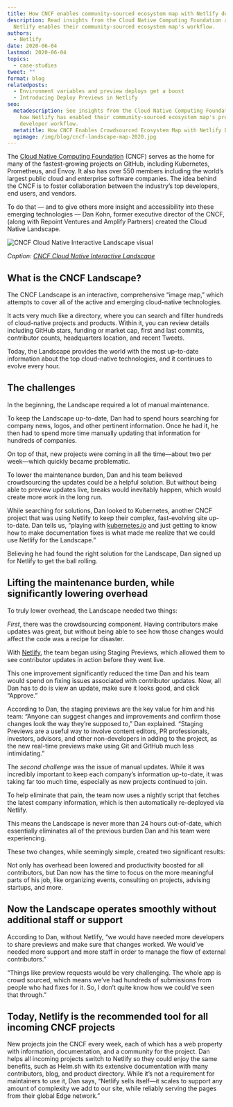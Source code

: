 ```yaml
---
title: How CNCF enables community-sourced ecosystem map with Netlify deploy previews
description: Read insights from the Cloud Native Computing Foundation about how
  Netlify enables their community-sourced ecosystem map's workflow.
authors:
  - Netlify
date: 2020-06-04
lastmod: 2020-06-04
topics:
  - case-studies
tweet: ""
format: blog
relatedposts:
  - Environment variables and preview deploys get a boost
  - Introducing Deploy Previews in Netlify
seo:
  metadescription: See insights from the Cloud Native Computing Foundation about
    how Netlify has enabled their community-sourced ecosystem map's previews and
    developer workflow.
  metatitle: How CNCF Enables Crowdsourced Ecosystem Map with Netlify Deploy Previews
  ogimage: /img/blog/cncf-landscape-map-2020.jpg
---
```

The [Cloud Native Computing Foundation](https://www.cncf.io/) (CNCF) serves as the home for many of the fastest-growing projects on GitHub, including Kubernetes, Prometheus, and Envoy. It also has over 550 members including the world’s largest public cloud and enterprise software companies. The idea behind the CNCF is to foster collaboration between the industry’s top developers, end users, and vendors.

To do that — and to give others more insight and accessibility into these emerging technologies — Dan Kohn, former executive director of the CNCF, (along with Repoint Ventures and Amplify Partners) created the Cloud Native Landscape.

![CNCF Cloud Native Interactive Landscape visual](/img/blog/cncf-landscape-map-2020.jpg)

*Caption: [CNCF Cloud Native Interactive Landscape](https://landscape.cncf.io/)*

## What is the CNCF Landscape?

The CNCF Landscape is an interactive, comprehensive “image map,” which attempts to cover all of the active and emerging cloud-native technologies.

It acts very much like a directory, where you can search and filter hundreds of cloud-native projects and products. Within it, you can review details including GitHub stars, funding or market cap, first and last commits, contributor counts, headquarters location, and recent Tweets.

Today, the Landscape provides the world with the most up-to-date information about the top cloud-native technologies, and it continues to evolve every hour.

## The challenges

In the beginning, the Landscape required a lot of manual maintenance.

To keep the Landscape up-to-date, Dan had to spend hours searching for company news, logos, and other pertinent information. Once he had it, he then had to spend more time manually updating that information for hundreds of companies.

On top of that, new projects were coming in all the time—about two per week—which quickly became problematic.

To lower the maintenance burden, Dan and his team believed crowdsourcing the updates could be a helpful solution. But without being able to preview updates live, breaks would inevitably happen, which would create more work in the long run.

While searching for solutions, Dan looked to Kubernetes, another CNCF project that was using Netlify to keep their complex, fast-evolving site up-to-date. Dan tells us, “playing with [kubernetes.io](https://kubernetes.io/) and just getting to know how to make documentation fixes is what made me realize that we could use Netlify for the Landscape.”

Believing he had found the right solution for the Landscape, Dan signed up for Netlify to get the ball rolling.

## Lifting the maintenance burden, while significantly lowering overhead

To truly lower overhead, the Landscape needed two things:

*First*, there was the crowdsourcing component. Having contributors make updates was great, but without being able to see how those changes would affect the code was a recipe for disaster.

With [Netlify](https://www.netlify.com/enterprise/), the team began using Staging Previews, which allowed them to see contributor updates in action before they went live. 

This one improvement significantly reduced the time Dan and his team would spend on fixing issues associated with contributor updates. Now, all Dan has to do is view an update, make sure it looks good, and click “Approve.” 

According to Dan, the staging previews are the key value for him and his team: “Anyone can suggest changes and improvements and confirm those changes look the way they’re supposed to,” Dan explained. “Staging Previews are a useful way to involve content editors, PR professionals, investors, advisors, and other non-developers in adding to the project, as the new real-time previews make using Git and GitHub much less intimidating.”

The *second challenge* was the issue of manual updates. While it was incredibly important to keep each company’s information up-to-date, it was taking far too much time, especially as new projects continued to join.

To help eliminate that pain, the team now uses a nightly script that fetches the latest company information, which is then automatically re-deployed via Netlify.

This means the Landscape is never more than 24 hours out-of-date, which essentially eliminates all of the previous burden Dan and his team were experiencing.

These two changes, while seemingly simple, created two significant results:

Not only has overhead been lowered and productivity boosted for all contributors, but Dan now has the time to focus on the more meaningful parts of his job, like organizing events, consulting on projects, advising startups, and more. 

## Now the Landscape operates smoothly without additional staff or support

According to Dan, without Netlify, “we would have needed more developers to share previews and make sure that changes worked. We would’ve needed more support and more staff in order to manage the flow of external contributors.”

“Things like preview requests would be very challenging. The whole app is crowd sourced, which means we’ve had hundreds of submissions from people who had fixes for it. So, I don’t quite know how we could’ve seen that through.”

## Today, Netlify is the recommended tool for all incoming CNCF projects

New projects join the CNCF every week, each of which has a web property with information, documentation, and a community for the project. Dan helps all incoming projects switch to Netlify so they could enjoy the same benefits, such as Helm.sh with its extensive documentation with many contributors, blog, and product directory. While it’s not a requirement for maintainers to use it, Dan says, “Netlify sells itself—it scales to support any amount of complexity we add to our site, while reliably serving the pages from their global Edge network.”
